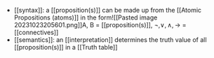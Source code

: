 - [[syntax]]: a [[proposition(s)]] can be made up from the [[Atomic Propositions (atoms)]] in the form![[Pasted image 20231023205601.png]]A, B = [[proposition(s)]], $\neg , \vee, \wedge, \rightarrow$ = [[connectives]]
- [[semantics]]: an [[interpretation]] determines the truth value of all [[proposition(s)]] in a [[Truth table]]
